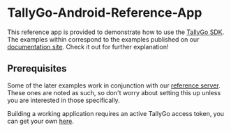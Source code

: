 # TallyGo-Android-Reference-App

This reference app is provided to demonstrate how to use the [TallyGo SDK](https://tallygo.com). The examples within correspond to the examples published on our [documentation site](https://tallygo.com/docs/android). Check it out for further explanation!

## Prerequisites

Some of the later examples work in conjunction with our [reference server](https://github.com/tallygo/TallyGo-Reference-Server). These ones are noted as such, so don't worry about setting this up unless you are interested in those specifically.

Building a working application requires an active TallyGo access token, you can get your own [here](https://tallygo.com/signup).

